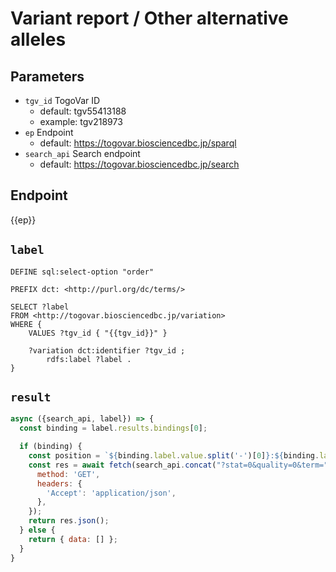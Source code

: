 # Variant report / Other alternative alleles

## Parameters

* `tgv_id` TogoVar ID
  * default: tgv55413188
  * example: tgv218973
* `ep` Endpoint
  * default: https://togovar.biosciencedbc.jp/sparql
* `search_api` Search endpoint
  * default: https://togovar.biosciencedbc.jp/search

## Endpoint

{{ep}}

## `label`
```sparql
DEFINE sql:select-option "order"

PREFIX dct: <http://purl.org/dc/terms/>

SELECT ?label
FROM <http://togovar.biosciencedbc.jp/variation>
WHERE {
    VALUES ?tgv_id { "{{tgv_id}}" }

    ?variation dct:identifier ?tgv_id ;
        rdfs:label ?label .
}
```

## `result`

```javascript
async ({search_api, label}) => {
  const binding = label.results.bindings[0];

  if (binding) {
    const position = `${binding.label.value.split('-')[0]}:${binding.label.value.split('-')[1]}`;
    const res = await fetch(search_api.concat("?stat=0&quality=0&term=", position), {
      method: 'GET',
      headers: {
        'Accept': 'application/json',
      },
    });
    return res.json();
  } else {
    return { data: [] };
  }
}
```
